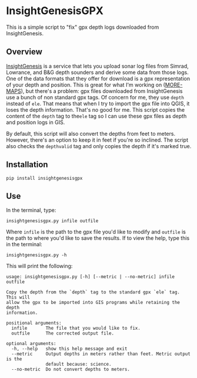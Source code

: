 # InsightGenesisGPX
This is a simple script to "fix" gpx depth logs downloaded from InsightGenesis.

## Overview

[InsightGenesis](https://gofreemarine.com/insight-genesis/) is a service that lets you upload sonar log files from Simrad, Lowrance, and B&G depth sounders and derive some data from those logs. One of the data formats that they offer for download is a gpx representation of your depth and position. This is great for what I'm working on ([MORE-MAPS](http://more-maps.org)), but there's a problem: gpx files downloaded from InsightGenesis use a bunch of non standard gpx tags. Of concern for me, they use `depth` instead of `ele`. That means that when I try to import the gpx file into QGIS, it loses the depth information. That's no good for me. This script copies the content of the `depth` tag to the`ele` tag so I can use these gpx files as depth and position logs in GIS.

By default, this script will also convert the depths from feet to meters. However, there's an option to keep it in feet if you're so inclined. The script also checks the `depthvalid` tag and only copies the depth if it's marked true.

## Installation

    pip install insightgenesisgpx

## Use

In the terminal, type:

    insightgenesisgpx.py infile outfile
    
Where `infile` is the path to the gpx file you'd like to modify and `outfile` is the path to where you'd like to save the results. If to view the help, type this in the terminal:

    insightgenesisgpx.py -h
    
This will print the following:

    usage: insightgenesisgpx.py [-h] [--metric | --no-metric] infile outfile

    Copy the depth from the `depth` tag to the standard gpx `ele` tag. This will
    allow the gpx to be imported into GIS programs while retaining the depth
    information.

    positional arguments:
      infile       The file that you would like to fix.
      outfile      The corrected output file.

    optional arguments:
      -h, --help   show this help message and exit
      --metric     Output depths in meters rather than feet. Metric output is the
                   default because: science.
      --no-metric  Do not convert depths to meters.


    
